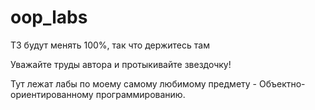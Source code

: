 # oop_labs
ТЗ будут менять 100%, так что держитесь там

Уважайте труды автора и протыкивайте звездочку!

Тут лежат лабы по моему самому любимому предмету - Объектно-ориентированному программированию.
